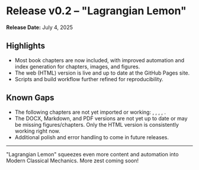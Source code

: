 # Release v0.2 – "Lagrangian Lemon"

**Release Date:** July 4, 2025

## Highlights
- Most book chapters are now included, with improved automation and index generation for chapters, images, and figures.
- The web (HTML) version is live and up to date at the GitHub Pages site.
- Scripts and build workflow further refined for reproducibility.

## Known Gaps
- The following chapters are not yet imported or working: , , , , .
- The DOCX, Markdown, and PDF versions are not yet up to date or may be missing figures/chapters. Only the HTML version is consistently working right now.
- Additional polish and error handling to come in future releases.

---

"Lagrangian Lemon" squeezes even more content and automation into Modern Classical Mechanics. More zest coming soon!
